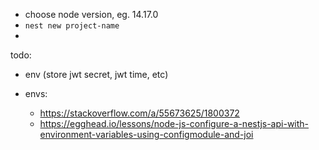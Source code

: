 - choose node version, eg. 14.17.0
- `nest new project-name`
- 

todo:
- env (store jwt secret, jwt time, etc)

- envs:
  - https://stackoverflow.com/a/55673625/1800372
  - https://egghead.io/lessons/node-js-configure-a-nestjs-api-with-environment-variables-using-configmodule-and-joi